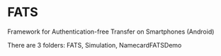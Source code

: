 FATS
====

Framework for Authentication-free Transfer on Smartphones (Android)

There are 3 folders: FATS, Simulation, NamecardFATSDemo
